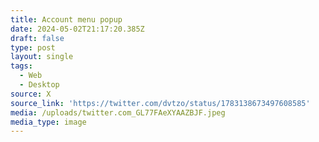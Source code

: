 ```yaml
---
title: Account menu popup
date: 2024-05-02T21:17:20.385Z
draft: false
type: post
layout: single
tags:
  - Web
  - Desktop
source: X
source_link: 'https://twitter.com/dvtzo/status/1783138673497608585'
media: /uploads/twitter.com_GL77FAeXYAAZBJF.jpeg
media_type: image
---
```


